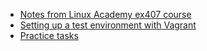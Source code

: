 * [Notes from Linux Academy ex407 course](notes.md)
* [Setting up a test environment with Vagrant](vagrant.md)
* [Practice tasks](tasks.md)
